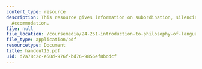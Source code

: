 ```yaml
---
content_type: resource
description: This resource gives information on subordination, silencing, and presuppositional
  Accommodation.
file: null
file_location: /coursemedia/24-251-introduction-to-philosophy-of-language-spring-2005/d7a78c2ce50d976fbd769856ef8bddcf_handout15.pdf
file_type: application/pdf
resourcetype: Document
title: handout15.pdf
uid: d7a78c2c-e50d-976f-bd76-9856ef8bddcf
---
```

